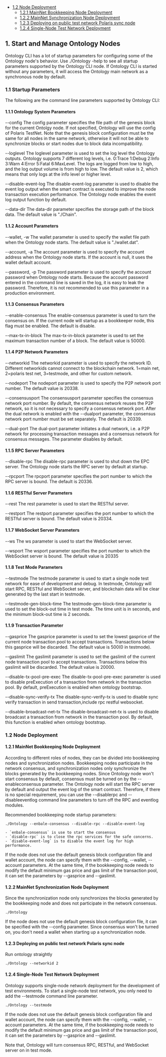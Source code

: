 
* [1.2 Node Deployment](#12-node-deployment)
	* [1.2.1 MainNet Bookkeeping Node Deployment](#121-mainnet-bookkeeping-node-deployment)
	* [1.2.2 MainNet Synchronization Node Deployment](#122-mainnet-synchronization-node-deployment)
	* [1.2.3 Deploying on public test network Polaris sync node](#123-deploying-on-public-test-network-polaris-sync-node)
	* [1.2.4 Single-Node Test Network Deployment](#124-single-node-test-network-deployment)

## 1. Start and Manage Ontology Nodes

Ontology CLI has a lot of startup parameters for configuring some of the Ontology node's behavior. Use ./Ontology -help to see all startup parameters supported by the Ontology CLI node. If Ontology CLI is started without any parameters, it will access the Ontology main network as a synchronous node by default.

### 1.1 Startup Parameters

The following are the command line parameters supported by Ontology CLI:

#### 1.1.1 Ontology System Parameters

--config
The config parameter specifies the file path of the genesis block for the current Ontolgy node. If not specified, Ontology will use the config of Polaris TestNet. Note that the genesis block configuration must be the same for all nodes in the same network, otherwise it will not be able to synchronize blocks or start nodes due to block data incompatibility.

--loglevel
The loglevel parameter is used to set the log level the Ontology outputs. Ontology supports 7 different log levels, i.e. 0:Trace 1:Debug 2:Info 3:Warn 4:Error 5:Fatal 6:MaxLevel. The logs are logged from low to high, and the log output volume is from high to low. The default value is 2, which means that only logs at the info level or higher level.

--disable-event-log
The disable-event-log parameter is used to disable the event log output when the smart contract is executed to improve the node transaction execution performance. The Ontology node enables the event log output function by default.

--data-dir
The data-dir parameter specifies the storage path of the block data. The default value is "./Chain".

#### 1.1.2 Account Parameters

--wallet, -w
The wallet parameter is used to specify the wallet file path when the Ontology node starts. The default value is "./wallet.dat".

--account, -a
The account parameter is used to specify the account address when the Ontology node starts. If the account is null, it uses the wallet default account.

--password, -p
The password parameter is used to specify the account password when Ontology node starts. Because the account password entered in the command line is saved in the log, it is easy to leak the password. Therefore, it is not recommended to use this parameter in a production environment.

#### 1.1.3 Consensus Parameters

--enable-consensus
The enable-consensus parameter is used to turn the consensus on. If the current node will startup as a bookkeeper node, this flag must be enabled. The default is disable.

--max-tx-in-block
The max-tx-in-block parameter is used to set the maximum transaction number of a block. The default value is 50000.

#### 1.1.4 P2P Network Parameters

--networkid
The networkid parameter is used to specify the network ID. Different networkids cannot connect to the blockchain network. 1=main net, 2=polaris test net, 3=testmode, and other for custom network.

--nodeport
The nodeport parameter is used to specify the P2P network port number. The default value is 20338.

--consensusport
The consensusport parameter specifies the consensus network port number. By default, the consensus network reuses the P2P network, so it is not necessary to specify a consensus network port. After the dual network is enabled with the --dualport parameter, the consensus network port number must be set separately. The default is 20339.

--dual-port
The dual-port parameter initiates a dual network, i.e. a P2P network for processing transaction messages and a consensus network for consensus messages. The parameter disables by default.


#### 1.1.5 RPC Server Parameters

--disable-rpc
The disable-rpc parameter is used to shut down the EPC server. The Ontology node starts the RPC server by default at startup.

--rpcport
The rpcport parameter specifies the port number to which the RPC server is bound. The default is 20336.

#### 1.1.6 RESTful Server Parameters

--rest
The rest parameter is used to start the RESTful server.

--restport
The restport parameter specifies the port number to which the RESTful server is bound. The default value is 20334.

#### 1.1.7 WebSocket Server Parameters

--ws
The ws parameter is used to start the WebSocket server.

--wsport
The wsport parameter specifies the port number to which the WebSocket server is bound. The default value is 20335

#### 1.1.8 Test Mode Parameters

--testmode
The testmode parameter is used to start a single node test network for ease of development and debug. In testmode, Ontology will start RPC, RESTful and WebSocket server, and blockchain data will be clear generated by the last start in testmode.

--testmode-gen-block-time
The testmode-gen-block-time parameter is used to set the block-out time in test mode. The time unit is in seconds, and the minimum block-out time is 2 seconds.

#### 1.1.9 Transaction Parameter

--gasprice
The gasprice parameter is used to set the lowest gasprice of the current node transaction pool to accept transactions. Transactions below this gasprice will be discarded. The default value is 500(0 in testmode).

--gaslimit
The gaslimit parameter is used to set the gaslimit of the current node transaction pool to accept transactions. Transactions below this gaslimit will be discarded. The default value is 20000.

--disable-tx-pool-pre-exec
The disable-tx-pool-pre-exec parameter is used to disable preExecution of a transaction from network in the transaction pool. By default, preExecution is enabled when ontology bootstrap.

--disable-sync-verify-tx
The disable-sync-verify-tx is used to disable sync verify transaction in send transaction,include rpc restful websocket.

--disable-broadcast-net-tx
The disable-broadcast-net-tx is used to disable broadcast a transaction from network in the transaction pool. By default, this function is enabled when ontology bootstrap.

### 1.2 Node Deployment

#### 1.2.1 MainNet Bookkeeping Node Deployment

According to different roles of nodes, they can be divided into bookkeeping nodes and synchronization nodes. Bookkeeping nodes participate in the network consensus, and synchronization nodes only synchronize the blocks generated by the bookkeeping nodes. Since Ontology node won't start consensus by default, consensus must be turned on by the --enableconsensus parameter. The Ontology node will start the RPC server by default and output the event log of the smart contract. Therefore, if there is no special requirement, you can use the --disablerpc and --disableeventlog command line parameters to turn off the RPC and eventlog modules.

Recommended bookkeeping node startup parameters:

```
./Ontology --enbale-consensus --disable-rpc --disable-event-log
```
    - `enbale-consensus` is use to start the consensus
    - `disable-rpc` is to close the rpc services for the safe concerns.
    - `disable-event-log` is to disable the event log for high performance.
If the node does not use the default genesis block configuration file and wallet account, the node can specify them with the --config, --wallet, --account parameters.
At the same time, if the bookkeeping node needs to modify the default minimum gas price and gas limit of the transaction pool, it can set the parameters by --gasprice and --gaslimit.

#### 1.2.2 MainNet Synchronization Node Deployment

Since the synchronization node only synchronizes the blocks generated by the bookkeeping node and does not participate in the network consensus.

```
./Ontology
```

If the node does not use the default genesis block configuration file, it can be specified with the --config parameter. Since consensus won't be turned on, you don't need a wallet when starting up a synchronization node.

#### 1.2.3 Deploying on public test network Polaris sync node

Run ontology straightly

```
./Ontology --networkid 2
```
#### 1.2.4 Single-Node Test Network Deployment

Ontology supports single-node network deployment for the development of test environments. To start a single-node test network, you only need to add the --testmode command line parameter.

```
./Ontology --testmode
```

If the node does not use the default genesis block configuration file and wallet account, the node can specify them with the --config, --wallet, --account parameters.
At the same time, if the bookkeeping node needs to modify the default minimum gas price and gas limit of the transaction pool, it can set the parameters by --gasprice and --gaslimit.

Note that, Ontology will turn consensus RPC, RESTful, and WebSocket server on in test mode.
